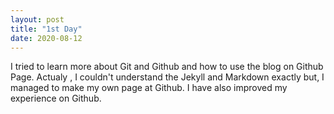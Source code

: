 ```yaml
---
layout: post
title: "1st Day"
date: 2020-08-12
---
```



I tried to learn more about Git and Github and how to use the blog on Github Page. Actualy , I couldn't understand the Jekyll and Markdown exactly but, I managed to make my own page at Github. 
I have also improved my experience on Github.
